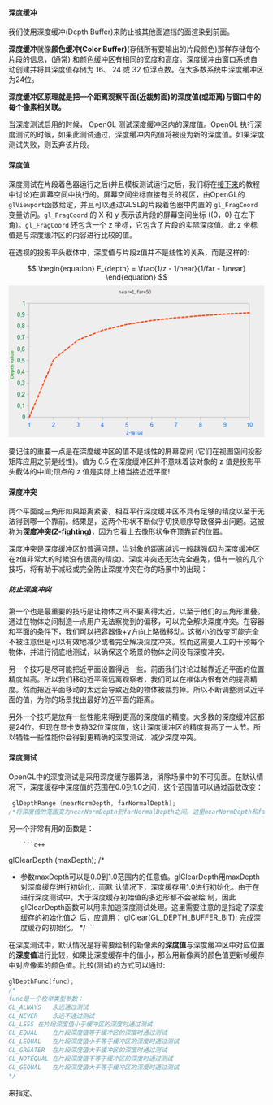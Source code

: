 #### 深度缓冲

我们使用深度缓冲(Depth Buffer)来防止被其他面遮挡的面渲染到前面。

**深度缓冲**就像**颜色缓冲(Color Buffer)**(存储所有要输出的片段颜色)那样存储每个片段的信息，(通常) 和颜色缓冲区有相同的宽度和高度。深度缓冲由窗口系统自动创建并将其深度值存储为 16、 24 或 32 位浮点数。在大多数系统中深度缓冲区为24位。

**深度缓冲区原理就是把一个距离观察平面(近裁剪面)的深度值(或距离)与窗口中的每个像素相关联。**

当深度测试启用的时候， OpenGL 测试深度缓冲区内的深度值。OpenGL 执行深度测试的时候，如果此测试通过，深度缓冲内的值将被设为新的深度值。如果深度测试失败，则丢弃该片段。

#### 深度值

深度测试在片段着色器运行之后(并且模板测试运行之后，我们将在[接下来](http://www.learnopengl.com/#!Advanced-OpenGL/Stencil-testing)的教程中讨论)在屏幕空间中执行的。屏幕空间坐标直接有关的视区，由OpenGL的`glViewport`函数给定，并且可以通过GLSL的片段着色器中内置的 `gl_FragCoord`变量访问。`gl_FragCoord` 的 X 和 y 表示该片段的屏幕空间坐标 ((0，0) 在左下角)。`gl_FragCoord` 还包含一个 z 坐标，它包含了片段的实际深度值。此 z 坐标值是与深度缓冲区的内容进行比较的值。

在透视的投影平头截体中，深度值与片段z值并不是线性的关系，而是这样的:

$$
\begin{equation} F_{depth} = \frac{1/z - 1/near}{1/far - 1/near} \end{equation}
$$
![depth_non_linear_graph](note_pic/depth_non_linear_graph.png)

要记住的重要一点是在深度缓冲区的值不是线性的屏幕空间 (它们在视图空间投影矩阵应用之前是线性)。值为 0.5 在深度缓冲区并不意味着该对象的 z 值是投影平头截体的中间;顶点的 z 值是实际上相当接近近平面!

#### 深度冲突

两个平面或三角形如果距离紧密，相互平行深度缓冲区不具有足够的精度以至于无法得到哪一个靠前。结果是，这两个形状不断似乎切换顺序导致怪异出问题。这被称为**深度冲突(Z-fighting)**，因为它看上去像形状争夺顶靠前的位置。

深度冲突是深度缓冲区的普遍问题，当对象的距离越远一般越强(因为深度缓冲区在z值非常大的时候没有很高的精度)。深度冲突还无法完全避免，但有一般的几个技巧，将有助于减轻或完全防止深度冲突在你的场景中的出现：

##### *防止深度冲突*

第一个也是最重要的技巧是让物体之间不要离得太近，以至于他们的三角形重叠。通过在物体之间制造一点用户无法察觉到的偏移，可以完全解决深度冲突。在容器和平面的条件下，我们可以把容器像+y方向上略微移动。这微小的改变可能完全不被注意但是可以有效地减少或者完全解决深度冲突。然而这需要人工的干预每个物体，并进行彻底地测试，以确保这个场景的物体之间没有深度冲突。

另一个技巧是尽可能把近平面设置得远一些。前面我们讨论过越靠近近平面的位置精度越高。所以我们移动近平面远离观察者，我们可以在椎体内很有效的提高精度。然而把近平面移动的太远会导致近处的物体被裁剪掉。所以不断调整测试近平面的值，为你的场景找出最好的近平面的距离。

另外一个技巧是放弃一些性能来得到更高的深度值的精度。大多数的深度缓冲区都是24位。但现在显卡支持32位深度值，这让深度缓冲区的精度提高了一大节。所以牺牲一些性能你会得到更精确的深度测试，减少深度冲突。

#### 深度测试

OpenGL中的深度测试是采用深度缓存器算法，消除场景中的不可见面。在默认情况下，深度缓存中深度值的范围在0.0到1.0之间，这个范围值可以通过函数改变：

```c++
 glDepthRange (nearNormDepth, farNormalDepth);
/*将深度值的范围变为nearNormDepth到farNormalDepth之间。这里nearNormDepth和farNormalDepth可以取0.0到1.0范围内的任意值，甚至可以让nearNormDepth > farNormalDepth。这样，通过glDepthRange函数可以在透视投影有限观察空间中的任意区域进行深度测试。*/
```

另一个非常有用的函数是：

        ```c++
glClearDepth (maxDepth);
/*
* 参数maxDepth可以是0.0到1.0范围内的任意值。glClearDepth用maxDepth对深度缓存进行初始化，而默   认情况下，深度缓存用1.0进行初始化。由于在进行深度测试中，大于深度缓存初始值的多边形都不会被绘   制，因此glClearDepth函数可以用来加速深度测试处理。这里需要注意的是指定了深度缓存的初始化值之   后，应调用：
        glClear(GL_DEPTH_BUFFER_BIT);   完成深度缓存的初始化。
*/
        ```

在深度测试中，默认情况是将需要绘制的新像素的**深度值**与深度缓冲区中对应位置的**深度值**进行比较，如果比深度缓存中的值小，那么用新像素的颜色值更新帧缓存中对应像素的颜色值。比较(测试)的方式可以通过:

```c++
glDepthFunc(func);
/*
func是一个枚举类型参数：
GL_ALWAYS	永远通过测试
GL_NEVER	永远不通过测试
GL_LESS	在片段深度值小于缓冲区的深度时通过测试
GL_EQUAL	在片段深度值等于缓冲区的深度时通过测试
GL_LEQUAL	在片段深度值小于等于缓冲区的深度时通过测试
GL_GREATER	在片段深度值大于缓冲区的深度时通过测试
GL_NOTEQUAL	在片段深度值不等于缓冲区的深度时通过测试
GL_GEQUAL	在片段深度值大于等于缓冲区的深度时通过测试
*/
```

来指定。